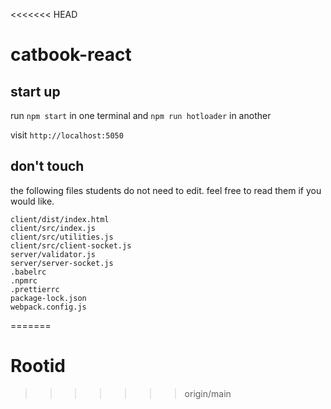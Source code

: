 <<<<<<< HEAD
# catbook-react

## start up

run `npm start` in one terminal and `npm run hotloader` in another

visit `http://localhost:5050`

## don't touch

the following files students do not need to edit. feel free to read them if you would like.

```
client/dist/index.html
client/src/index.js
client/src/utilities.js
client/src/client-socket.js
server/validator.js
server/server-socket.js
.babelrc
.npmrc
.prettierrc
package-lock.json
webpack.config.js
```
=======
# Rootid
>>>>>>> origin/main
